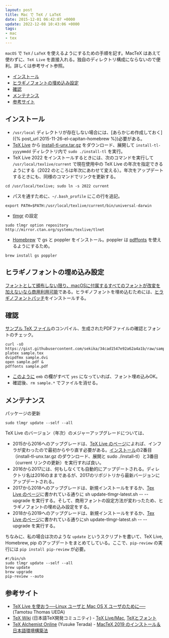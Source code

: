 ```yaml
---
layout: post
title: Mac で TeX / LaTeX
date: 2015-12-01 06:42:07 +0000
update: 2022-12-08 10:43:06 +0000
tags:
- mac
- tex
---
```

`macOS` で `TeX` / `LaTeX` を使えるようにするための手順を記す。MacTeX はあえて使わずに、`TeX Live` を直接入れる。独自のディレクトリ構成にならないので便利。詳しくは参考サイト参照。

* [インストール](#install)
* [ヒラギノフォントの埋め込み設定](#font)
* [確認](#check)
* [メンテナンス](#maintenance)
* [参考サイト](#ref)

<a id="install"></a>
<a href="#install"></a> 

## インストール

- `/usr/local` ディレクトリが存在しない場合には、[あらかじめ作成しておく]({% post_url 2015-11-26-el-capitan-homebrew %})必要がある。 
- [TeX Live](http://www.tug.org/texlive/) から [install-tl-unx.tar.gz](http://mirror.ctan.org/systems/texlive/tlnet/install-tl-unx.tar.gz) をダウンロード、展開して `install-tl-yyyymmdd` ディレクトリ内で ```sudo ./install-tl``` を実行。
- TeX Live 2022 をインストールするときには、次のコマンドを実行して ```/usr/local/texlive/current``` で現在使用中の TeX Live の年次を指定できるようにする（2022 のところは年次にあわせて変える）。年次をアップデートするときにも、同様のコマンドでリンクを更新する。

~~~
cd /usr/local/texlive; sudo ln -s 2022 current
~~~

- パスを通すために、```~/.bash_profile``` にこの行を追記。

~~~
export PATH=$PATH:/usr/local/texlive/current/bin/universal-darwin
~~~

- [tlmgr](http://www.fugenji.org/~thomas/texlive-guide/tlmgr.html) の設定

~~~
sudo tlmgr option repository http://mirror.ctan.org/systems/texlive/tlnet
~~~

-  [Homebrew](http://brew.sh/index_ja.html) で gs と poppler をインストール。poppler は [pdffonts](http://ototorosama.hatenablog.com/entry/2013/02/14/055355) を使えるようにするため。

~~~
brew install gs poppler
~~~

<a id="font"></a>
<a href="#font"></a> 

## ヒラギノフォントの埋め込み設定

[フォントとして頒布しない限り、macOSに付属するすべてのフォントが改変を加えないなら商用利用可能](https://yaritakunai.hatenablog.com/entry/2017/01/22/201000)である。ヒラギノフォントを埋め込むためには、[ヒラギノフォントパッチ](https://github.com/munepi/bibunsho7-patch)をインストールする。


## 確認

[サンプル TeX ファイル](https://gist.github.com/sekika/34cad1547e92a62a4a1b)のコンパイル、生成されたPDFファイルの確認とフォントのチェック。

~~~
curl -sO https://gist.githubusercontent.com/sekika/34cad1547e92a62a4a1b/raw/sample.tex
platex sample.tex
dvipdfmx sample.dvi
open sample.pdf &
pdffonts sample.pdf
~~~

* [このように](https://gist.github.com/sekika/e36726eed3a9a7c3b27d) ```emb``` の欄がすべて ```yes``` になっていれば、フォント埋め込みOK。
* 確認後、```rm sample.*```  でファイルを消せる。

<a id="maintenance"></a>
<a href="#maintenance"></a> 

## メンテナンス

パッケージの更新

~~~
sudo tlmgr update --self --all
~~~

TeX Live のバージョン（年次）のメジャーアップグレードについては、

* 2015から2016へのアップグレードは、[TeX Live のページ](http://www.tug.org/texlive/upgrade.html)によれば、インフラが変わったので最初からやり直す必要がある。[インストール](#install)の2番目（install-tl-unx.tar.gz のダウンロード、展開と sudo ./install-tl）と3番目（current リンクの更新）を実行すれば良い。
* 2016から2017には、何もしなくても自動的にアップデートされる。ディレクトリ名は2016のままであるが、2017のリポジトリから最新バージョンにアップデートされる。
* 2017から2018へのアップグレードは、新規インストールをするか、[Tex Live のページ](https://tug.org/texlive/upgrade.html)に書かれている通りに sh update-tlmgr-latest.sh -- --upgrade を実行する。そして、商用フォントの設定方法が変わったため、ヒラギノフォントの埋め込み設定をする。
* 2018から2019へのアップグレードは、新規インストールをするか、[Tex Live のページ](https://tug.org/texlive/upgrade.html)に書かれている通りにsh update-tlmgr-latest.sh -- --upgrade を実行する。

ちなみに、私の場合は次のような ```update``` というスクリプトを書いて、TeX Live, Homebrew, pip のアップデートをまとめてしている。ここで、```pip-review``` の実行には ```pip install pip-review``` が必要。

~~~
#!/bin/sh
sudo tlmgr update --self --all
brew update
brew upgrade
pip-review --auto
~~~

<a id="ref"></a>
<a href="#ref"></a> 
 
## 参考サイト
- [TeX Live を使おう──Linux ユーザと Mac OS X ユーザのために──](http://fugenji.org/~thomas/texlive-guide/) (Tamotsu Thomas UEDA)
- [TeX Wiki](https://texwiki.texjp.org/) (日本語TeX開発コミュニティ) - [TeX Live/Mac](https://texwiki.texjp.org/?TeX%20Live%2FMac), [TeXとフォント](https://texwiki.texjp.org/?TeX%E3%81%A8%E3%83%95%E3%82%A9%E3%83%B3%E3%83%88)
- [TeX Alchemist Online](http://doratex.hatenablog.jp/) (Yusuke Terada) - [MacTeX 2019 のインストール＆日本語環境構築法](https://doratex.hatenablog.jp/entry/20190502/1556775026)
